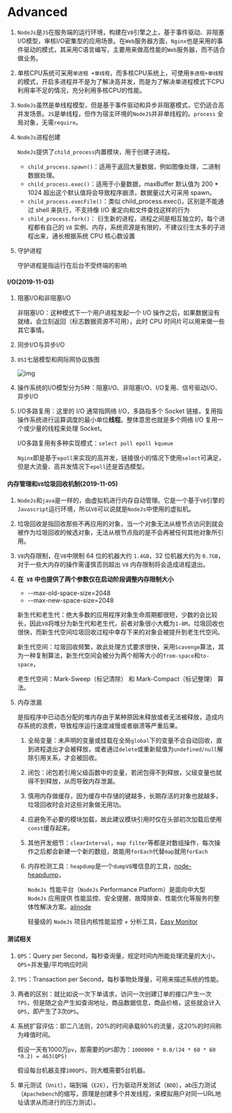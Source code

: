 # Advanced

1. `NodeJs`是`JS`在服务端的运行环境，构建在`V8`引擎之上，基于事件驱动、非阻塞I/O模型，审核I/O密集型的应用场景。在`Web`服务器方面，`Nginx`也是采用的事件驱动的模式，其采用C语言编写，主要用来做高性能的`Web`服务器，而不适合做业务。

2. 单核CPU系统可采用`单进程 +单线程`，而多核CPU系统上，可使用`多进程+单线程`的模式，开启多进程并不是为了解决高并发，而是为了解决单进程模式下CPU利用率不足的情况，充分利用多核CPU的性能。

3. `NodeJs`虽然是单线程模型，但是基于事件驱动和异步非阻塞模式，它仍适合高并发场景。`JS`是单线程，但作为宿主环境的`NodeJS`并非单线程的。`process` 全局对象，无需`require`。

4. `NodeJs`进程创建

   `NodeJs`提供了`child_process`内置模块，用于创建子进程。

   - `child_process.spawn()`：适用于返回大量数据，例如图像处理，二进制数据处理。
   - `child_process.exec()`：适用于小量数据，maxBuffer 默认值为 200 * 1024 超出这个默认值将会导致程序崩溃，数据量过大可采用 spawn。
   - `child_process.execFile()`：类似 child_process.exec()，区别是不能通过 shell 来执行，不支持像 I/O 重定向和文件查找这样的行为
   - `child_process.fork()`： 衍生新的进程，进程之间是相互独立的，每个进程都有自己的 `V8` 实例、内存，系统资源是有限的，不建议衍生太多的子进程出来，通长根据系统 CPU 核心数设置

5. 守护进程

   守护进程是指运行在后台不受终端的影响

#### I/O(2019-11-03)

1. 阻塞I/O和非阻塞I/O

   非阻塞I/O：这种模式下一个用户进程发起一个 I/O 操作之后，如果数据没有就绪，会立刻返回（标志数据资源不可用），此时 CPU 时间片可以用来做一些其它事情。

2. 同步I/O与异步I/O

3. `OSI`七层模型和网际网协议族图

   ![img](https://www.nodejs.red/nodejs/img/IO_%E7%94%A8%E6%88%B7%E4%B8%8E%E5%86%85%E6%A0%B8%E7%A9%BA%E9%97%B4_OSI.png)

4. 操作系统的I/O模型分为5种：阻塞I/O、非阻塞I/O、I/O复用、信号驱动I/O、异步I/O

5. I/O多路复用：这里的 I/O 通常指网络 I/O，多路指多个 Socket 链接，复用指操作系统进行运算调度的最小单位**线程**。整体意思也就是多个网络 I/O 复用一个或少量的线程来处理 Socket。

   I/O多路复用有多种实现模式：`select poll epoll kqueue`

   `Nginx`即是基于`epoll`来实现的高并发，链接很小的情况下使用`select`可满足，但是大流量、高并发情况下`epoll`还是首选模型。

#### 内存管理和`V8`垃圾回收机制(2019-11-05)

1. `NodeJs`和`java`是一样的，由虚拟机进行内存自动管理。它是一个基于`V8`引擎的`Javascript`运行环境，所以`V8`可以说就是`NodeJs`中使用的虚拟机。

2. 垃圾回收是指回收那些不再应用的对象，当一个对象无法从根节点访问到就会被作为垃圾回收的候选对象，无法从根节点指的是不会再被任何其他对象所引用。

3. `V8`内存限制，在` V8 `中限制 64 位的机器大约 `1.4GB`，32 位机器大约为 `0.7GB`，对于一些大内存的操作需谨慎否则超出 `V8` 内存限制将会造成进程退出。

4. **在` V8` 中也提供了两个参数仅在启动阶段调整内存限制大小**
   - --max-old-space-size=2048
   - --max-new-space-size=2048

   新生代和老生代：绝大多数的应用程序对象生命周期都很短，少数的会比较长，因此`V8`将堆分为新生代和老生代，前者对象很小大概为`1-8M`，垃圾回收也很快，而新生代空间垃圾回收过程中幸存下来的对象会被提升到老生代空间。

   新生代空间：垃圾回收频繁，故此处理方式要求很快，采用`Scavenge`算法，其为一种复制算法，新生代空间会被分为两个相等大小的`from-space`和`to-space`，

   老生代空间：Mark-Sweep（标记清除） 和 Mark-Compact（标记整理） 算法。

5. 内存泄漏

   是指程序中已动态分配的堆内存由于某种原因未释放或者无法被释放，造成内存系统的浪费，导致程序运行速度减慢或者崩溃等严重后果。

   1. 全局变量：未声明的变量或挂载在全局`global`下的变量不会自动回收，直到进程退出才会被释放，或者通过`delete`或重新赋值为`undefined/null`解除引用关系，才会被回收。

   2. 闭包：闭包若引用父级函数中的变量，若闭包得不到释放，父级变量也就得不到释放，从而导致内存泄漏。

   3. 慎用内存做缓存，因为缓存中存储的键越多，长期存活的对象也就越多，垃圾回收时会对这些对象做无用功。

   4. 应避免不必要的模块加载，故此建议模块引用时仅在头部初次加载后使用`const`缓存起来。

   5. 其他开发细节：`clearInterval`，`map filter`等都是对数组操作，每次操作之后都会新建一个新的数组，故能用`forEach`代替`map`就用`forEach`

   6. 内存检测工具：`heapdump`是一个`dumpV8`堆信息的工具，[node-heapdump](https://github.com/bnoordhuis/node-heapdump)，

      `NodeJs `性能平台（`NodeJs` Performance Platform）是面向中大型` NodeJs` 应用提供 性能监控、安全提醒、故障排查、性能优化等服务的整体性解决方案。[alinode](https://www.aliyun.com/product/nodejs)

      轻量级的 `NodeJs` 项目内核性能监控 + 分析工具，[Easy Monitor](https://github.com/hyj1991/easy-monitor)

#### 测试相关

1. `QPS`：Query per Second，每秒查询量，规定时间内所能处理流量的大小，`QPS`=并发量/平均响应时间

2. `TPS`：Transaction per Second，每秒事物处理量，可用来描述系统的性能。

3. 两者的区别：就比如说一次下单请求，访问一次创建订单的接口产生一次`TPS`，但是随之会产生如查询地址，商品数据信息，商品价格，这些就会计入`QPS`，即产生了3次`QPS`。

4. 系统扩容评估：即二八法则，20%的时间承载80%的流量，这20%的时间称为峰值时间。

   假设一天有1000万`pv`，那需要的`QPS`即为：`1000000 * 0.8/(24 * 60 * 60 *0.2) = 463(QPS)`

   假设每台机器支撑`100QPS`，则大概需要5台机器。

5. 单元测试（`Unit`），端到端（`E2E`），行为驱动开发测试（`BDD`），ab压力测试（`Apachebench`的缩写，原理是创建多个并发线程，来模拟用户对同一URL地址请求从而进行的压力测试）。

